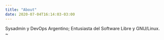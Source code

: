 ```yaml
---
title: "About"
date: 2020-07-04T16:14:03-03:00
---
```


Sysadmin y DevOps Argentino; Entusiasta del Software Libre y GNU/Linux.
~
